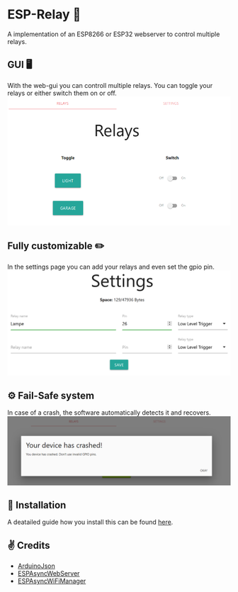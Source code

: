 # ESP-Relay 🔌
A implementation of an ESP8266 or ESP32 webserver to control multiple relays.
## GUI 🖥️
With the web-gui you can controll multiple relays. You can toggle your relays or either switch them on or off.
<img src="/images/main.png">
## Fully customizable ✏️
In the settings page you can add your relays and even set the gpio pin.
<img src="/images/ESP-Relay-settings.png">
## ⚙️ Fail-Safe system
In case of a crash, the software automatically detects it and recovers.
<img src="/images/crash.png">
## 📲 Installation
A deatailed guide how you install this can be found [here](https://github.com/WoodyLetsCode/ESP-Relay/wiki).
## ✌️ Credits
- [ArduinoJson](https://github.com/bblanchon/ArduinoJson)
- [ESPAsyncWebServer](https://github.com/me-no-dev/ESPAsyncWebServer)
- [ESPAsyncWiFiManager](https://github.com/alanswx/ESPAsyncWiFiManager)
